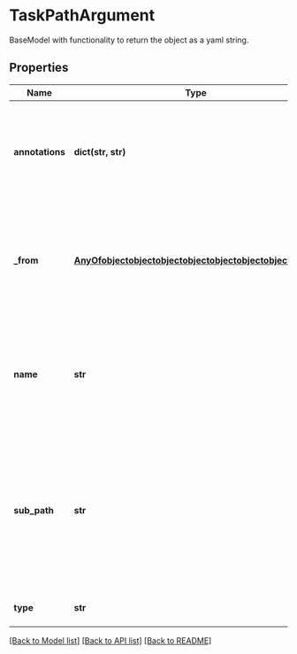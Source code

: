 # TaskPathArgument

BaseModel with functionality to return the object as a yaml string.
## Properties
Name | Type | Description | Notes
------------ | ------------- | ------------- | -------------
**annotations** | **dict(str, str)** | An optional dictionary to add annotations to inputs. These annotations will be used by the client side libraries. | [optional] 
**_from** | [**AnyOfobjectobjectobjectobjectobjectobjectobjectobject**](AnyOfobjectobjectobjectobjectobjectobjectobjectobject.md) | A reference to a DAG input, a DAG output or another task output. You can also use the ValueReference type to hard-code an input value. | 
**name** | **str** | Argument name. The name must match one of the input names from Task&#39;s template which can be a function or DAG. | 
**sub_path** | **str** | A sub_path inside the path that is provided in the &#x60;&#x60;from&#x60;&#x60; field. Use sub_path to only access part of the Path that is needed instead of copying all the files and folders inside the path. | [optional] 
**type** | **str** |  | [optional] [readonly] [default to 'TaskPathArgument']

[[Back to Model list]](../README.md#documentation-for-models) [[Back to API list]](../README.md#documentation-for-api-endpoints) [[Back to README]](../README.md)


